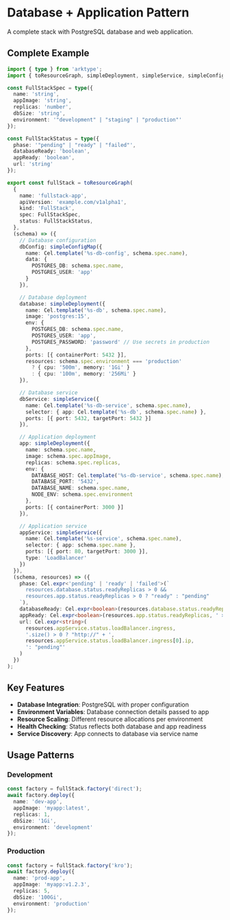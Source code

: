 # Database + Application Pattern

A complete stack with PostgreSQL database and web application.

## Complete Example

```typescript
import { type } from 'arktype';
import { toResourceGraph, simpleDeployment, simpleService, simpleConfigMap, Cel } from 'typekro';

const FullStackSpec = type({
  name: 'string',
  appImage: 'string',
  replicas: 'number',
  dbSize: 'string',
  environment: '"development" | "staging" | "production"'
});

const FullStackStatus = type({
  phase: '"pending" | "ready" | "failed"',
  databaseReady: 'boolean',
  appReady: 'boolean',
  url: 'string'
});

export const fullStack = toResourceGraph(
  {
    name: 'fullstack-app',
    apiVersion: 'example.com/v1alpha1',
    kind: 'FullStack',
    spec: FullStackSpec,
    status: FullStackStatus,
  },
  (schema) => ({
    // Database configuration
    dbConfig: simpleConfigMap({
      name: Cel.template('%s-db-config', schema.spec.name),
      data: {
        POSTGRES_DB: schema.spec.name,
        POSTGRES_USER: 'app'
      }
    }),

    // Database deployment
    database: simpleDeployment({
      name: Cel.template('%s-db', schema.spec.name),
      image: 'postgres:15',
      env: {
        POSTGRES_DB: schema.spec.name,
        POSTGRES_USER: 'app',
        POSTGRES_PASSWORD: 'password' // Use secrets in production
      },
      ports: [{ containerPort: 5432 }],
      resources: schema.spec.environment === 'production' 
        ? { cpu: '500m', memory: '1Gi' }
        : { cpu: '100m', memory: '256Mi' }
    }),

    // Database service
    dbService: simpleService({
      name: Cel.template('%s-db-service', schema.spec.name),
      selector: { app: Cel.template('%s-db', schema.spec.name) },
      ports: [{ port: 5432, targetPort: 5432 }]
    }),

    // Application deployment
    app: simpleDeployment({
      name: schema.spec.name,
      image: schema.spec.appImage,
      replicas: schema.spec.replicas,
      env: {
        DATABASE_HOST: Cel.template('%s-db-service', schema.spec.name),
        DATABASE_PORT: '5432',
        DATABASE_NAME: schema.spec.name,
        NODE_ENV: schema.spec.environment
      },
      ports: [{ containerPort: 3000 }]
    }),

    // Application service
    appService: simpleService({
      name: Cel.template('%s-service', schema.spec.name),
      selector: { app: schema.spec.name },
      ports: [{ port: 80, targetPort: 3000 }],
      type: 'LoadBalancer'
    })
  }),
  (schema, resources) => ({
    phase: Cel.expr<'pending' | 'ready' | 'failed'>(`
      resources.database.status.readyReplicas > 0 && 
      resources.app.status.readyReplicas > 0 ? "ready" : "pending"
    `),
    databaseReady: Cel.expr<boolean>(resources.database.status.readyReplicas, ' > 0'),
    appReady: Cel.expr<boolean>(resources.app.status.readyReplicas, ' >= ', schema.spec.replicas),
    url: Cel.expr<string>(
      resources.appService.status.loadBalancer.ingress,
      '.size() > 0 ? "http://" + ',
      resources.appService.status.loadBalancer.ingress[0].ip,
      ': "pending"'
    )
  })
);
```

## Key Features

- **Database Integration**: PostgreSQL with proper configuration
- **Environment Variables**: Database connection details passed to app
- **Resource Scaling**: Different resource allocations per environment
- **Health Checking**: Status reflects both database and app readiness
- **Service Discovery**: App connects to database via service name

## Usage Patterns

### Development
```typescript
const factory = fullStack.factory('direct');
await factory.deploy({
  name: 'dev-app',
  appImage: 'myapp:latest',
  replicas: 1,
  dbSize: '1Gi',
  environment: 'development'
});
```

### Production
```typescript
const factory = fullStack.factory('kro');
await factory.deploy({
  name: 'prod-app', 
  appImage: 'myapp:v1.2.3',
  replicas: 5,
  dbSize: '100Gi',
  environment: 'production'
});
```